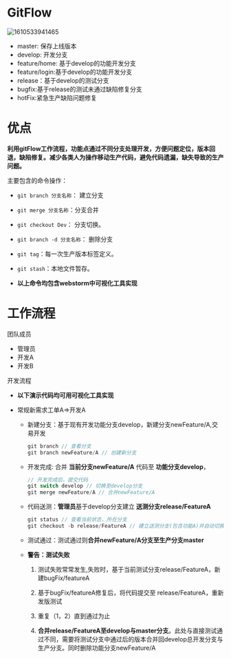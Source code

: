 #  GitFlow

![1610533941465](C:\Users\VunboYao\AppData\Roaming\Typora\typora-user-images\1610533941465.png)

- master: 保存上线版本
- develop: 开发分支
- feature/home: 基于develop的功能开发分支
- feature/login:基于develop的功能开发分支
- release：基于develop的测试分支
- bugfix:基于release的测试未通过缺陷修复分支
- hotFix:紧急生产缺陷问题修复

# 优点

​		**利用gitFlow工作流程，功能点通过不同分支处理开发，方便问题定位，版本回退，缺陷修复。减少各类人为操作移动生产代码，避免代码遗漏，缺失导致的生产问题。**

主要包含的命令操作：

- `git branch 分支名称`： 建立分支

- `git merge 分支名称`：分支合并
- `git checkout Dev`： 分支切换。
- `git branch -d 分支名称`： 删除分支
- `git tag`：每一次生产版本标签定义。
- `git stash`：本地文件暂存。

- **以上命令均包含webstorm中可视化工具实现**

# 工作流程

团队成员

- 管理员
- 开发A
- 开发B

开发流程

- **以下演示代码均可用可视化工具实现**

- 常规新需求工单A=>开发A

  - 新建分支：基于现有开发功能分支develop，新建分支newFeature/A,交易开发

    ```c
    git branch // 查看分支
    git branch newFeature/A // 创建新分支
    ```

    

  - 开发完成: 合并 **当前分支newFeature/A** 代码至 **功能分支develop**，

    ```c
    // 开发完成后，提交代码
    git switch develop // 切换至develop分支
    git merge newFeature/A // 合并newFeature/A
    ```

  - 代码送测：**管理员**基于develop分支建立 **送测分支release/FeatureA**

    ```c
    git status // 查看当前状态，所在分支
    git checkout -b release/FeatureA // 建立送测分支(包含功能A)并自动切换至release/FeatureA
    ```

  - 测试通过：测试通过则**合并newFeature/A分支至生产分支master**

  - **警告：测试失败**

    1. 测试失败常常发生,失败时，基于当前测试分支release/FeatureA，新建bugFix/featureA

    2. 基于bugFix/featureA修复后，将代码提交至 release/FeatureA，重新发版测试

    3. 重复（1，2）直到通过为止
    4. **合并release/FeatureA至develop与master分支**。此处与直接测试通过不同，需要将测试分支中通过后的版本合并回develop总开发分支与生产分支。同时删除功能分支newFeature/A

